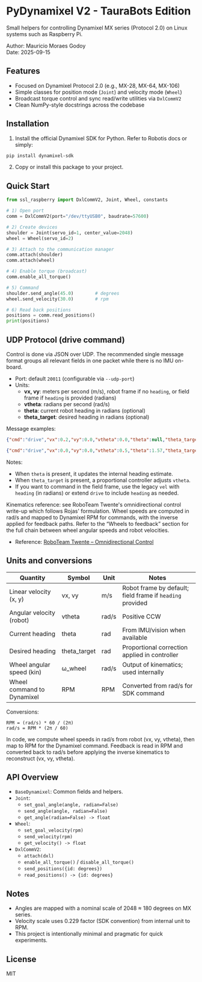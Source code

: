 # PyDynamixel V2 - TauraBots Edition

Small helpers for controlling Dynamixel MX series (Protocol 2.0) on Linux
systems such as Raspberry Pi.

Author: Mauricio Moraes Godoy  
Date: 2025-09-15

## Features

- Focused on Dynamixel Protocol 2.0 (e.g., MX-28, MX-64, MX-106)
- Simple classes for position mode (`Joint`) and velocity mode (`Wheel`)
- Broadcast torque control and sync read/write utilities via `DxlCommV2`
- Clean NumPy-style docstrings across the codebase

## Installation

1. Install the official Dynamixel SDK for Python.
   Refer to Robotis docs or simply:

```bash
pip install dynamixel-sdk
```

2. Copy or install this package to your project.

## Quick Start

```python
from ssl_raspberry import DxlCommV2, Joint, Wheel, constants

# 1) Open port
comm = DxlCommV2(port="/dev/ttyUSB0", baudrate=57600)

# 2) Create devices
shoulder = Joint(servo_id=1, center_value=2048)
wheel = Wheel(servo_id=2)

# 3) Attach to the communication manager
comm.attach(shoulder)
comm.attach(wheel)

# 4) Enable torque (broadcast)
comm.enable_all_torque()

# 5) Command
shoulder.send_angle(45.0)        # degrees
wheel.send_velocity(30.0)        # rpm

# 6) Read back positions
positions = comm.read_positions()
print(positions)
```

## UDP Protocol (drive command)

Control is done via JSON over UDP. The recommended single message format groups
all relevant fields in one packet while there is no IMU on-board.

- Port: default `20011` (configurable via `--udp-port`)
- Units:
  - **vx, vy**: meters per second (m/s), robot frame if no `heading`, or field
    frame if `heading` is provided (radians)
  - **vtheta**: radians per second (rad/s)
  - **theta**: current robot heading in radians (optional)
  - **theta_target**: desired heading in radians (optional)

Message examples:

```json
{"cmd":"drive","vx":0.2,"vy":0.0,"vtheta":0.0,"theta":null,"theta_target":null}
```

```json
{"cmd":"drive","vx":0.0,"vy":0.0,"vtheta":0.5,"theta":1.57,"theta_target":3.14}
```

Notes:
- When `theta` is present, it updates the internal heading estimate.
- When `theta_target` is present, a proportional controller adjusts `vtheta`.
- If you want to command in the field frame, use the legacy `vel` with
  `heading` (in radians) or extend `drive` to include `heading` as needed.

Kinematics reference: see RoboTeam Twente's omnidirectional control write-up
which follows Rojas' formulation. Wheel speeds are computed in rad/s and
mapped to Dynamixel RPM for commands, with the inverse applied for feedback
paths. Refer to the “Wheels to feedback” section for the full chain between
wheel angular speeds and robot velocities.

- Reference: [RoboTeam Twente – Omnidirectional Control](https://wiki.roboteamtwente.nl/technical/control/omnidirectional#wheels_to_feedback)

## Units and conversions

| Quantity                     | Symbol          | Unit   | Notes |
| ---------------------------- | --------------- | ------ | ----- |
| Linear velocity (x, y)       | vx, vy          | m/s    | Robot frame by default; field frame if `heading` provided |
| Angular velocity (robot)     | vtheta          | rad/s  | Positive CCW |
| Current heading              | theta           | rad    | From IMU/vision when available |
| Desired heading              | theta_target    | rad    | Proportional correction applied in controller |
| Wheel angular speed (kin)    | ω_wheel         | rad/s  | Output of kinematics; used internally |
| Wheel command to Dynamixel   | RPM             | RPM    | Converted from rad/s for SDK command |

Conversions:

```text
RPM = (rad/s) * 60 / (2π)
rad/s = RPM * (2π / 60)
```

In code, we compute wheel speeds in rad/s from robot (vx, vy, vtheta), then map
to RPM for the Dynamixel command. Feedback is read in RPM and converted back to
rad/s before applying the inverse kinematics to reconstruct (vx, vy, vtheta).

## API Overview

- `BaseDynamixel`: Common fields and helpers.
- `Joint`:
  - `set_goal_angle(angle, radian=False)`
  - `send_angle(angle, radian=False)`
  - `get_angle(radian=False) -> float`
- `Wheel`:
  - `set_goal_velocity(rpm)`
  - `send_velocity(rpm)`
  - `get_velocity() -> float`
- `DxlCommV2`:
  - `attach(dxl)`
  - `enable_all_torque()` / `disable_all_torque()`
  - `send_positions({id: degrees})`
  - `read_positions() -> {id: degrees}`

## Notes

- Angles are mapped with a nominal scale of 2048 ≈ 180 degrees on MX series.
- Velocity scale uses 0.229 factor (SDK convention) from internal unit to RPM.
- This project is intentionally minimal and pragmatic for quick experiments.

## License

MIT